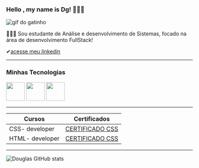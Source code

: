 ### Hello , my name is Dg! 👨🏽‍💻

![gif do gatinho](https://i.gifer.com/origin/d6/d66620ccdb4aee4182879a2c07d393ef_w200.gif)

👨🏽‍💻 Sou estudante de Análise e desenvolvimento de Sistemas, focado na área de desenvolvimento FullStack!

✔[acesse meu linkedin](https://www.linkedin.com/in/dgfernandesf/)


------

### Minhas Tecnologias

<p align="center>







<img src="https://cdn.jsdelivr.net/gh/devicons/devicon@latest/icons/javascript/javascript-plain.svg" width="50px">

<img src="https://cdn.jsdelivr.net/gh/devicons/devicon@latest/icons/html5/html5-plain-wordmark.svg" width="50px">

<img src="https://cdn.jsdelivr.net/gh/devicons/devicon@latest/icons/css3/css3-plain-wordmark.svg" width="50px">

<img src="https://cdn.jsdelivr.net/gh/devicons/devicon@latest/icons/mysql/mysql-original-wordmark.svg" width="50px">

</p>

-----
|Cursos  | Certificados |
|--------| -------------|
|CSS- developer | [CERTIFICADO CSS](https://hermes.dio.me/certificates/0WQFEQUT.pdf)
|HTML- developer | [CERTIFICADO CSS](https://hermes.dio.me/certificates/56D1B682.pdf)

----

![Douglas GitHub stats](https://github-readme-stats.vercel.app/api?username=dougffjw&show_icons=true&theme=dark)